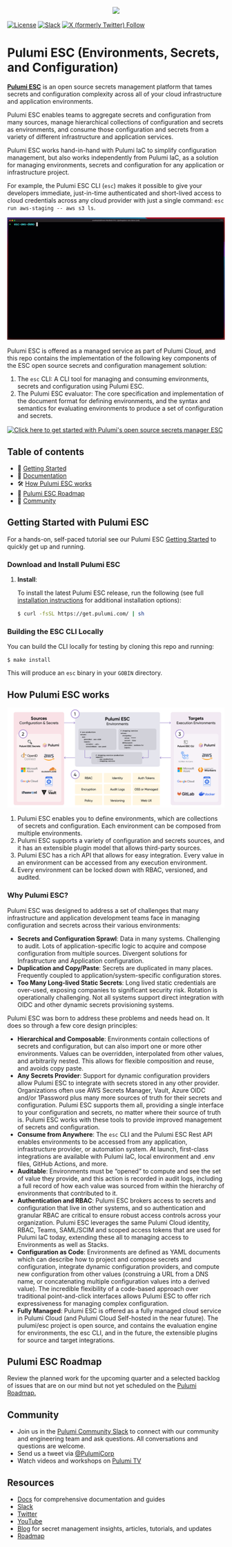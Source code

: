 <p align="center">
  <a href="https://www.pulumi.com?utm_campaign=pulumi-esc-github-repo&utm_source=github.com&utm_medium=top-logo" title="Pulumi ESC: Open source secrets management solution">
    <img src="https://www.pulumi.com/images/logo/logo-on-white-box.svg?" width="350">
   </a>

  [![License](https://img.shields.io/github/license/pulumi/pulumi)](LICENSE)
  [![Slack](http://www.pulumi.com/images/docs/badges/slack.svg)](https://slack.pulumi.com?utm_campaign=pulumi-esc-github-repo&utm_source=github.com&utm_medium=slack-badge)
  [![X (formerly Twitter) Follow](https://img.shields.io/twitter/follow/PulumiCorp)](https://x.com/PulumiCorp)

# Pulumi ESC (Environments, Secrets, and Configuration)

**[Pulumi ESC](https://www.pulumi.com/product/esc/)** is an open source secrets management platform that tames secrets and configuration complexity across all of your cloud infrastructure and application environments.

Pulumi ESC enables teams to aggregate secrets and configuration from many sources, manage hierarchical collections of configuration and secrets as environments, and consume those configuration and secrets from a variety of different infrastructure and application services.

Pulumi ESC works hand-in-hand with Pulumi IaC to simplify configuration management, but also works independently from Pulumi IaC, as a solution for managing environments, secrets and configuration for any application or infrastructure project.

For example, the Pulumi ESC CLI (`esc`) makes it possible to give your developers immediate, just-in-time authenticated and short-lived access to cloud credentials across any cloud provider with just a single command: `esc run aws-staging -- aws s3 ls`.

![Pulumi's open source secrets management solution overview](./assets/esc_product_demo.gif)

Pulumi ESC is offered as a managed service as part of Pulumi Cloud, and this repo contains the implementation of the following key components of the ESC open source secrets and configuration management solution:

1. The `esc` CLI:  A CLI tool for managing and consuming environments, secrets and configuration using Pulumi ESC.
2. The Pulumi ESC evaluator:  The core specification and implementation of the document format for defining environments, and the syntax and semantics for evaluating environments to produce a set of configuration and secrets.

<div>
<a href="https://www.pulumi.com/docs/esc/get-started/?utm_campaign=pulumi-esc-github-repo&utm_source=github.com&utm_medium=get-started-button" title="Get Started">
    <img src="https://www.pulumi.com/images/get-started.svg?" align="center" width="120" alt="Click here to get started with Pulumi's open source secrets manager ESC">
</a>
</div>

## Table of contents

- :rocket: [Getting Started](#getting-started)
- :blue_book: [Documentation](https://pulumi.com/docs/pulumi-cloud/esc)
- :hammer_and_wrench: [How Pulumi ESC works](#how-pulumi-esc-works)
- :compass:	[Pulumi ESC Roadmap](https://github.com/orgs/pulumi/projects/44)
- :busts_in_silhouette: [Community](https://slack.pulumi.com/?utm_campaign=pulumi-esc-github-repo&utm_source=github.com&utm_medium=welcome-slack)

## Getting Started with Pulumi ESC

For a hands-on, self-paced tutorial see our Pulumi ESC [Getting Started](https://pulumi.com/docs/pulumi-cloud/esc/get-started?utm_campaign=pulumi-esc-github-repo&utm_source=github.com&utm_medium=getting-started-install) to quickly get up and running.

### Download and Install Pulumi ESC

1. **Install**:

    To install the latest Pulumi ESC release, run the following (see full
    [installation instructions](https://https://www.pulumi.com/docs/install/esc/?utm_campaign=pulumi-esc-github-repo&utm_source=github.com&utm_medium=getting-started-install) for additional installation options):

    ```bash
    $ curl -fsSL https://get.pulumi.com/ | sh
    ```

### Building the ESC CLI Locally

You can build the CLI locally for testing by cloning this repo and running:

```shell
$ make install
```

This will produce an `esc` binary in your `GOBIN` directory.

## How Pulumi ESC works

![Pulumi ESC: Open source secrets managment overview](./assets/pulumi_esc_overview.png)

1. Pulumi ESC enables you to define environments, which are collections of secrets and configuration. Each environment can be composed from multiple environments.
2. Pulumi ESC supports a variety of configuration and secrets sources, and it has an extensible plugin model that allows third-party sources.
3. Pulumi ESC has a rich API that allows for easy integration.  Every value in an environment can be accessed from any execution environment.
4. Every environment can be locked down with RBAC, versioned, and audited.

### Why Pulumi ESC?

Pulumi ESC was designed to address a set of challenges that many infrastructure and application development teams face in managing configuration and secrets across their various environments:

* __Secrets and Configuration Sprawl__: Data in many systems. Challenging to audit. Lots of application-specific logic to acquire and compose configuration from multiple sources. Divergent solutions for Infrastructure and Application configuration.
* __Duplication and Copy/Paste__: Secrets are duplicated in many places. Frequently coupled to application/system-specific configuration stores.
* __Too Many Long-lived Static Secrets__: Long lived static credentials are over-used, exposing companies to significant security risk.  Rotation is operationally challenging. Not all systems support direct integration with OIDC and other dynamic secrets provisioning systems.

Pulumi ESC was born to address these problems and needs head on.  It does so through a few core design principles:

* __Hierarchical and Composable__: Environments contain collections of secrets and configuration, but can also import one or more other environments.  Values can be overridden, interpolated from other values, and arbitrarily nested.  This allows for flexible composition and reuse, and avoids copy paste.
* __Any Secrets Provider__:  Support for dynamic configuration providers allow Pulumi ESC to integrate with secrets stored in any other provider.  Organizations often use AWS Secrets Manager, Vault, Azure OIDC and/or 1Password plus many more sources of truth for their secrets and configuration.  Pulumi ESC supports them all, providing a single interface to your configuration and secrets, no matter where their source of truth is.  Pulumi ESC works with these tools to provide improved management of secrets and configuration.
* __Consume from Anywhere__: The `esc` CLI and the Pulumi ESC Rest API enables environments to be accessed from any application, infrastructure provider, or automation system.  At launch, first-class integrations are available with Pulumi IaC, local environment and .env files, GitHub Actions, and more.
* __Auditable__: Environments must be “opened” to compute and see the set of value they provide, and this action is recorded in audit logs, including a full record of how each value was sourced from within the hierarchy of environments that contributed to it.
* __Authentication and RBAC__:  Pulumi ESC brokers access to secrets and configuration that live in other systems, and so authentication and granular RBAC are critical to ensure robust access controls across your organization.  Pulumi ESC leverages the same Pulumi Cloud identity, RBAC, Teams, SAML/SCIM and scoped access tokens that are used for Pulumi IaC today, extending these all to managing access to Environments as well as Stacks.
* __Configuration as Code__:  Environments are defined as YAML documents which can describe how to project and compose secrets and configuration, integrate dynamic configuration providers, and compute new configuration from other values (construing a URL from a DNS name, or concatenating multiple configuration values into a derived value).  The incredible flexibility of a code-based approach over traditional point-and-click interfaces allows Pulumi ESC to offer rich expressiveness for managing complex configuration.
* __Fully Managed__: Pulumi ESC is offered as a fully managed cloud service in Pulumi Cloud (and Pulumi Cloud Self-hosted in the near future). The pulumi/esc project is open source, and contains the evaluation engine for environments, the esc CLI, and in the future, the extensible plugins for source and target integrations.

## Pulumi ESC Roadmap

Review the planned work for the upcoming quarter and a selected backlog of issues that are on our mind but not yet scheduled on the [Pulumi Roadmap.](https://github.com/orgs/pulumi/projects/44)

## Community

- Join us in the [Pulumi Community Slack](https://slack.pulumi.com/?utm_campaign=pulumi-esc-github-repo&utm_source=github.com&utm_medium=welcome-slack) to connect with our community and engineering team and ask questions. All conversations and questions are welcome.
- Send us a tweet via [@PulumiCorp](https://twitter.com/PulumiCorp)
- Watch videos and workshops on [Pulumi TV](https://www.youtube.com/pulumitv)

## Resources

- [Docs](https://pulumi.com/docs/pulumi-cloud/esc?utm_campaign=pulumi-esc-github-repo&utm_source=github.com&utm_medium=esc-resources) for comprehensive documentation and guides
- [Slack](?utm_campaign=pulumi-esc-github-repo&utm_source=github.com&utm_medium=esc-resources)
- [Twitter](https://twitter.com/PulumiCorp)
- [YouTube](https://www.youtube.com/pulumitv)
- [Blog](https://pulumi.com/blog?utm_campaign=pulumi-esc-github-repo&utm_source=github.com&utm_medium=esc-resources) for secret management insights, articles, tutorials, and updates
- [Roadmap](https://github.com/orgs/pulumi/projects/44)